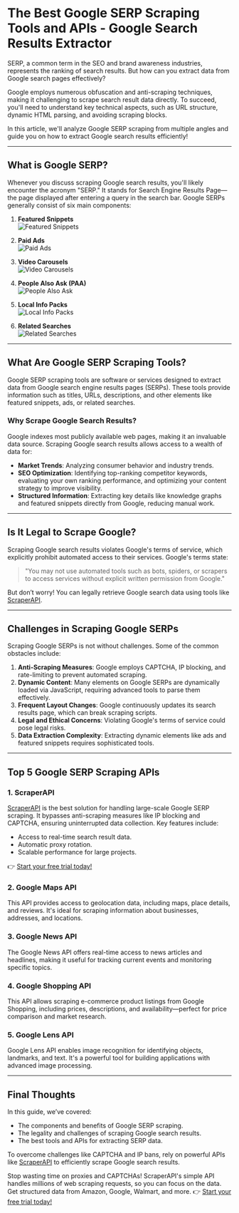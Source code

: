 # The Best Google SERP Scraping Tools and APIs - Google Search Results Extractor

SERP, a common term in the SEO and brand awareness industries, represents the ranking of search results. But how can you extract data from Google search pages effectively?

Google employs numerous obfuscation and anti-scraping techniques, making it challenging to scrape search result data directly. To succeed, you'll need to understand key technical aspects, such as URL structure, dynamic HTML parsing, and avoiding scraping blocks.

In this article, we'll analyze Google SERP scraping from multiple angles and guide you on how to extract Google search results efficiently!

---

## What is Google SERP?

Whenever you discuss scraping Google search results, you'll likely encounter the acronym "SERP." It stands for Search Engine Results Page—the page displayed after entering a query in the search bar. Google SERPs generally consist of six main components:

1. **Featured Snippets**  
   ![Featured Snippets](https://assets.scrapeless.com/prod/posts/google-search-scraper/c4d265a22fd267961e513d6c466774d4.png)  

2. **Paid Ads**  
   ![Paid Ads](https://assets.scrapeless.com/prod/posts/google-search-scraper/6214a5f6a59f7cf1cbb4d6bfb0e10dee.png)  

3. **Video Carousels**  
   ![Video Carousels](https://assets.scrapeless.com/prod/posts/google-search-scraper/cbeae6d459b23ba1791b8f840538fe0f.png)  

4. **People Also Ask (PAA)**  
   ![People Also Ask](https://assets.scrapeless.com/prod/posts/google-search-scraper/0dc987ca2a6bbdd007982baf98d45f09.png)  

5. **Local Info Packs**  
   ![Local Info Packs](https://assets.scrapeless.com/prod/posts/google-search-scraper/ea3e1bbc7755b24d3e13fe937d245406.png)  

6. **Related Searches**  
   ![Related Searches](https://assets.scrapeless.com/prod/posts/google-search-scraper/73dc9d37d749b1761693a2c7650c2e83.png)  

---

## What Are Google SERP Scraping Tools?

Google SERP scraping tools are software or services designed to extract data from Google search engine results pages (SERPs). These tools provide information such as titles, URLs, descriptions, and other elements like featured snippets, ads, or related searches.

### Why Scrape Google Search Results?

Google indexes most publicly available web pages, making it an invaluable data source. Scraping Google search results allows access to a wealth of data for:

- **Market Trends**: Analyzing consumer behavior and industry trends.
- **SEO Optimization**: Identifying top-ranking competitor keywords, evaluating your own ranking performance, and optimizing your content strategy to improve visibility.
- **Structured Information**: Extracting key details like knowledge graphs and featured snippets directly from Google, reducing manual work.

---

## Is It Legal to Scrape Google?

Scraping Google search results violates Google's terms of service, which explicitly prohibit automated access to their services. Google's terms state:

> "You may not use automated tools such as bots, spiders, or scrapers to access services without explicit written permission from Google."

But don’t worry! You can legally retrieve Google search data using tools like [ScraperAPI](https://bit.ly/Scraperapi).

---

## Challenges in Scraping Google SERPs

Scraping Google SERPs is not without challenges. Some of the common obstacles include:

1. **Anti-Scraping Measures**: Google employs CAPTCHA, IP blocking, and rate-limiting to prevent automated scraping.
2. **Dynamic Content**: Many elements on Google SERPs are dynamically loaded via JavaScript, requiring advanced tools to parse them effectively.
3. **Frequent Layout Changes**: Google continuously updates its search results page, which can break scraping scripts.
4. **Legal and Ethical Concerns**: Violating Google's terms of service could pose legal risks.
5. **Data Extraction Complexity**: Extracting dynamic elements like ads and featured snippets requires sophisticated tools.

---

## Top 5 Google SERP Scraping APIs

### 1. **ScraperAPI**

[ScraperAPI](https://bit.ly/Scraperapi) is the best solution for handling large-scale Google SERP scraping. It bypasses anti-scraping measures like IP blocking and CAPTCHA, ensuring uninterrupted data collection. Key features include:

- Access to real-time search result data.
- Automatic proxy rotation.
- Scalable performance for large projects.

👉 [Start your free trial today!](https://bit.ly/Scraperapi)

### 2. **Google Maps API**

This API provides access to geolocation data, including maps, place details, and reviews. It's ideal for scraping information about businesses, addresses, and locations.

### 3. **Google News API**

The Google News API offers real-time access to news articles and headlines, making it useful for tracking current events and monitoring specific topics.

### 4. **Google Shopping API**

This API allows scraping e-commerce product listings from Google Shopping, including prices, descriptions, and availability—perfect for price comparison and market research.

### 5. **Google Lens API**

Google Lens API enables image recognition for identifying objects, landmarks, and text. It's a powerful tool for building applications with advanced image processing.

---

## Final Thoughts

In this guide, we’ve covered:

- The components and benefits of Google SERP scraping.
- The legality and challenges of scraping Google search results.
- The best tools and APIs for extracting SERP data.

To overcome challenges like CAPTCHA and IP bans, rely on powerful APIs like [ScraperAPI](https://bit.ly/Scraperapi) to efficiently scrape Google search results.

Stop wasting time on proxies and CAPTCHAs! ScraperAPI's simple API handles millions of web scraping requests, so you can focus on the data. Get structured data from Amazon, Google, Walmart, and more. 👉 [Start your free trial today!](https://bit.ly/Scraperapi)
